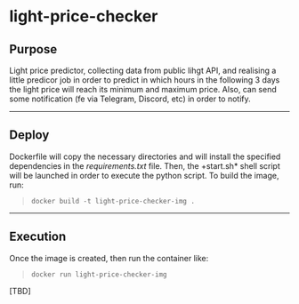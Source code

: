 # light-price-checker

## Purpose
Light price predictor, collecting data from public lihgt API, and realising a little predicor job in order to predict in which hours in the following 3 days the light price will reach its minimum and maximum price.
Also, can send some notification (fe via Telegram, Discord, etc) in order to notify.
***
## Deploy
Dockerfile will copy the necessary directories and will install the specified dependencies in the *requirements.txt* file.
Then, the +start.sh* shell script will be launched in order to execute the python script.
To build the image, run:
>`docker build -t light-price-checker-img .`

***
## Execution
Once the image is created, then run the container like:
>`docker run light-price-checker-img`

[TBD]